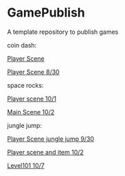 # GamePublish
A template repository to publish games

coin dash:

[Player Scene](Player_Scene/)

[Player Scene 8/30](Player_Scene_8_30/)

space rocks:

[Player scene 10/1](Player_space_Rocks_10_1)

[Main Scene 10/2](space_rocks_main_10_2)

jungle jump:

[Player Scene jungle jump 9/30](Player_scene_9_30/)

[Player scene and item 10/2](Jungle_Player_item_10_2/)

[Level101 10/7](Level101_10_7/)
